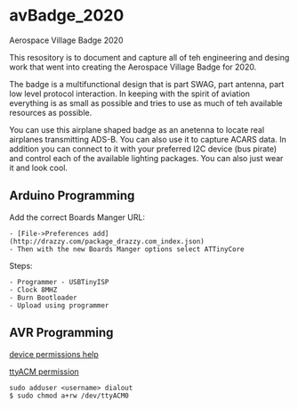 # avBadge_2020
Aerospace Village Badge 2020

This resository is to document and capture all of teh engineering and desing work that went into creating the Aerospace Village Badge for 2020.

The badge is a multifunctional design that is part SWAG, part antenna, part low level protocol interaction. In keeping with the spirit of aviation everything is as small as possible and tries to use as much of teh available resources as possible.

You can use this airplane shaped badge as an anetenna to locate real airplanes transmitting ADS-B. You can also use it to capture ACARS data. In addition you can connect to it with your preferred I2C device (bus pirate) and control each of the available lighting packages. You can also just wear it and look cool.

## Arduino Programming
Add the correct Boards Manger URL:

    - [File->Preferences add](http://drazzy.com/package_drazzy.com_index.json)
    - Then with the new Boards Manger options select ATTinyCore

Steps:

    - Programmer - USBTinyISP
    - Clock 8MHZ
    - Burn Bootloader
    - Upload using programmer


## AVR Programming

[device permissions help](https://andreasrohner.at/posts/Electronics/How-to-fix-device-permissions-for-the-USBasp-programmer/)

[ttyACM permission](https://stackoverflow.com/questions/40951728/avrdude-ser-open-cant-open-device-dev-ttyacm0-device-or-resource-busy)

```
sudo adduser <username> dialout
$ sudo chmod a+rw /dev/ttyACM0
```
